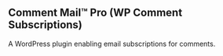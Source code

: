## Comment Mail™ Pro (WP Comment Subscriptions)

A WordPress plugin enabling email subscriptions for comments.